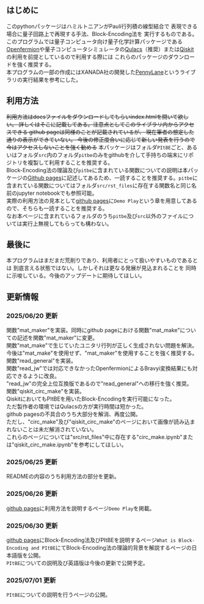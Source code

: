 ## はじめに
このpythonパッケージはハミルトニアンがPauli行列積の線型結合で
表現できる場合に量子回路上で再現する手法、Block-Encoding法を
実行するものである。\
このプログラムでは量子コンピュータ向け量子化学計算パッケージである[Openfermion](https://github.com/quantumlib/OpenFermion)や量子コンピュータシミュレータの[Qulacs](https://github.com/qulacs/qulacs)（推奨）または[Qiskit](https://github.com/Qiskit/qiskit)の利用を前提としているので利用する際には
これらのパッケージのダウンロードを強く推奨する。\
本プログラムの一部の作成にはXANADA社の開発した[PennyLane](https://github.com/PennyLaneAI/pennylane)というライブラリの実行結果を参考にした。

## 利用方法
~~利用方法はdocsファイルをダウンロードしてもらいindex.htmlを開いて欲しい。
詳しくはそこに記載してある。注意点としてこのライブラリ内からアクセスできる
github pageは同様のことが記載されているが、
現在筆者の想定した通りの表示ができていない。
今後の修正度合いに応じて新しい発表を行うので今はアクセスしないことを強く勧める~~
本パッケージはフォルダ`PItBE`ごと、あるいはフォルダ`src`内のフォルダ`pitbe`のみをgithubを介して手持ちの端末にリポジトリを複製して利用することを推奨する。\
Block-Encoding法の理論及び`pitbe`に含まれている関数についての説明は本パッケージの[Github pages](https://b-reo.github.io/PItBE/)に記述してあるため、一読することを推奨する。`pitbe`に含まれている関数についてはフォルダ`src/rst_files`に存在する関数名と同じ名前のjupyter notebookでも参照可能。\
実際の利用方法の見本として[github pages](https://b-reo.github.io/PItBE/)に`Demo Play`という章を用意してあるので、そちらも一読することを推奨する。\
なお本ページに含まれているフォルダのうち`pitbe`及び`src`以外のファイルについては実行上無視してもらっても構わない。

## 最後に
本プログラムはまだまだ荒削りであり、利用者にとって扱いやすいものであるとは
到底言える状態ではない。しかしそれは更なる発展が見込まれることを
同時に示唆している。今後のアップデートに期待してほしい。

## 更新情報
### 2025/06/20 更新
関数"mat_maker"を実装。同時にgithub pageにおける関数"mat_make"についての記述を関数"mat_maker"に変更。\
関数"mat_make"で生じていたユニタリ行列が正しく生成されない問題を解決。\
今後は"mat_make"を使用せず、"mat_maker"を使用することを強く推奨する。\
関数"read_general"を実装。\
関数"read_jw"では対応できなかったOpenfermionによるBravyi変換結果にも対応できるように改良。\
"read_jw"の完全上位互換版であるので"read_general"への移行を強く推奨。\
関数"qiskit_circ_make"を実装。\
QiskitにおいてもPItBEを用いたBlock-Encodingを実行可能になった。\
ただ製作者の環境ではQulacsの方が実行時間は短かった。\
github pagesの不具合のうち大部分を解消、再度公開。\
ただし、"circ_make"及び"qiskit_circ_make"のページにおいて画像が読み込まれないことは未だ解消されていない。\
これらのページについては"src/rst_files"中に存在する"circ_make.ipynb"または"qiskit_circ_make.ipynb"を参考にしてほしい。

### 2025/06/25 更新
READMEの内容のうち利用方法の部分を更新。

### 2025/06/26 更新
[github pages](https://b-reo.github.io/PItBE/)に利用方法を説明するページ`Demo Play`を掲載。

### 2025/06/30 更新
[github pages](https://b-reo.github.io/PItBE/)にBlock-Encoding法及びPItBEを説明するページ`What is Block-Encoding and PItBE`にてBlock-Encoding法の理論的背景を解説するページの日本語版を公開。\
`PItBE`についての説明及び英語版は今後の更新で公開予定。

### 2025/07/01 更新
`PItBE`についての説明を行うページの公開。